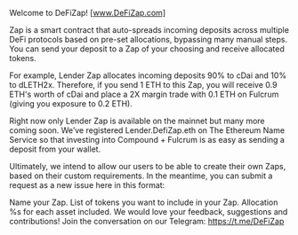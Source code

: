 
Welcome to DeFiZap! [www.DeFiZap.com]

Zap is a smart contract that auto-spreads incoming deposits across multiple DeFi protocols based on pre-set allocations, bypassing many manual steps. You can send your deposit to a Zap of your choosing and receive allocated tokens.

For example, Lender Zap allocates incoming deposits 90% to cDai and 10% to dLETH2x. Therefore, if you send 1 ETH to this Zap, you will receive 0.9 ETH's worth of cDai and place a 2X margin trade with 0.1 ETH on Fulcrum (giving you exposure to 0.2 ETH).

Right now only Lender Zap is available on the mainnet but many more coming soon. We’ve registered Lender.DefiZap.eth on The Ethereum Name Service so that investing into Compound + Fulcrum is as easy as sending a deposit from your wallet.

Ultimately, we intend to allow our users to be able to create their own Zaps, based on their custom requirements. In the meantime, you can submit a request as a new issue here in this format:

Name your Zap.
List of tokens you want to include in your Zap.
Allocation %s for each asset included.
We would love your feedback, suggestions and contributions! Join the conversation on our Telegram: https://t.me/DeFiZap
